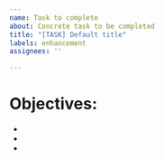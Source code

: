 ```yaml
---
name: Task to complete
about: Concrete task to be completed
title: "[TASK] Default title"
labels: enhancement
assignees: ''

---
```


# Objectives:
-
-
-
